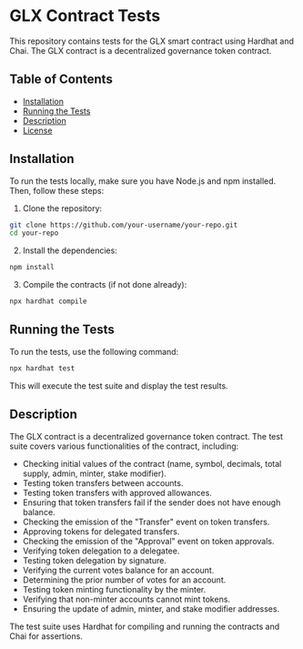# GLX Contract Tests

This repository contains tests for the GLX smart contract using Hardhat and Chai. The GLX contract is a decentralized governance token contract.

## Table of Contents

- [Installation](#installation)
- [Running the Tests](#running-the-tests)
- [Description](#description)
- [License](#license)

## Installation

To run the tests locally, make sure you have Node.js and npm installed. Then, follow these steps:

1. Clone the repository:

```bash
git clone https://github.com/your-username/your-repo.git
cd your-repo
```

2. Install the dependencies:

```bash
npm install
```

3. Compile the contracts (if not done already):

```bash
npx hardhat compile
```

## Running the Tests

To run the tests, use the following command:

```bash
npx hardhat test
```

This will execute the test suite and display the test results.

## Description

The GLX contract is a decentralized governance token contract. The test suite covers various functionalities of the contract, including:

- Checking initial values of the contract (name, symbol, decimals, total supply, admin, minter, stake modifier).
- Testing token transfers between accounts.
- Testing token transfers with approved allowances.
- Ensuring that token transfers fail if the sender does not have enough balance.
- Checking the emission of the "Transfer" event on token transfers.
- Approving tokens for delegated transfers.
- Checking the emission of the "Approval" event on token approvals.
- Verifying token delegation to a delegatee.
- Testing token delegation by signature.
- Verifying the current votes balance for an account.
- Determining the prior number of votes for an account.
- Testing token minting functionality by the minter.
- Verifying that non-minter accounts cannot mint tokens.
- Ensuring the update of admin, minter, and stake modifier addresses.

The test suite uses Hardhat for compiling and running the contracts and Chai for assertions.